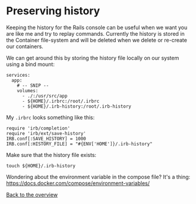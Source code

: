 # Preserving history
Keeping the history for the Rails console can be useful when we want you are like me and try to replay commands. Currently the history is stored in the Container file-system and will be deleted when we delete or re-create our containers.

We can get around this by storing the history file locally on our system using a bind mount:
```
services:
  app:
    # -- SNIP --
    volumes:
      - ./:/usr/src/app
      - ${HOME}/.irbrc:/root/.irbrc
      - ${HOME}/.irb-history:/root/.irb-history
```

My `.irbrc` looks something like this:
```
require 'irb/completion'
require 'irb/ext/save-history'
IRB.conf[:SAVE_HISTORY] = 1000
IRB.conf[:HISTORY_FILE] = "#{ENV['HOME']}/.irb-history"
```

Make sure that the history file exists:
```
touch ${HOME}/.irb-history
```

Wondering about the environment variable in the compose file? It's a thing: https://docs.docker.com/compose/environment-variables/

[Back to the overview](../README.md#assignments)
